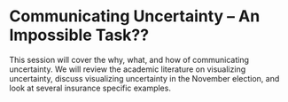# Communicating Uncertainty – An Impossible Task??


This session will cover the why, what, and how of communicating uncertainty. We will review the academic literature on visualizing uncertainty, discuss visualizing uncertainty in the November election, and look at several insurance specific examples.
